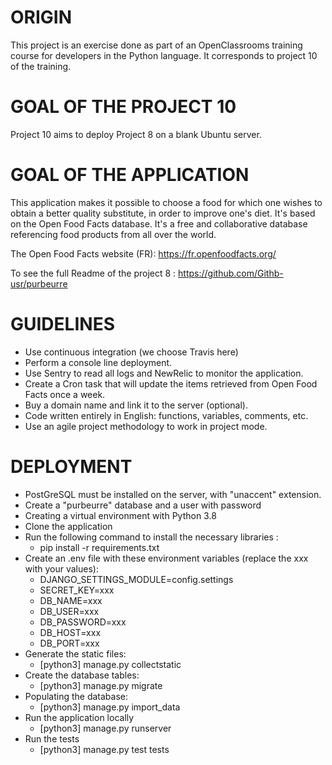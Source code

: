 # ORIGIN #
This project is an exercise done as part of an OpenClassrooms training course for developers in the Python language.
It corresponds to project 10 of the training.

# GOAL OF THE PROJECT 10 #
Project 10 aims to deploy Project 8 on a blank Ubuntu server.

# GOAL OF THE APPLICATION #
This application makes it possible to choose a food for which one wishes to obtain a better quality substitute, in order to improve one's diet. It's based on the Open Food Facts database. It's a free and collaborative database referencing food products from all over the world.

The Open Food Facts website (FR): https://fr.openfoodfacts.org/

To see the full Readme of the project 8 : https://github.com/Githb-usr/purbeurre

# GUIDELINES #
* Use continuous integration (we choose Travis here)
* Perform a console line deployment.
* Use Sentry to read all logs and NewRelic to monitor the application.
* Create a Cron task that will update the items retrieved from Open Food Facts once a week.
* Buy a domain name and link it to the server (optional).
* Code written entirely in English: functions, variables, comments, etc.
* Use an agile project methodology to work in project mode.

# DEPLOYMENT #
* PostGreSQL must be installed on the server, with "unaccent" extension.
* Create a "purbeurre" database and a user with password
* Creating a virtual environment with Python 3.8
* Clone the application
* Run the following command to install the necessary libraries :
  - pip install -r requirements.txt
* Create an .env file with these environment variables (replace the xxx with your values):
  - DJANGO_SETTINGS_MODULE=config.settings
  - SECRET_KEY=xxx
  - DB_NAME=xxx
  - DB_USER=xxx
  - DB_PASSWORD=xxx
  - DB_HOST=xxx
  - DB_PORT=xxx
* Generate the static files:
  - [python3] manage.py collectstatic
* Create the database tables:
  - [python3] manage.py migrate
* Populating the database:
  - [python3] manage.py import_data
* Run the application locally
  - [python3] manage.py runserver
* Run the tests
  - [python3] manage.py test tests